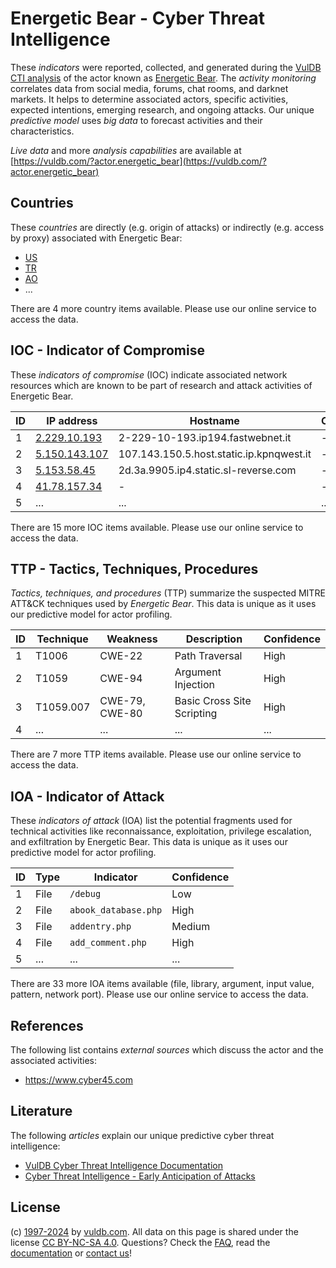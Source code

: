 # Energetic Bear - Cyber Threat Intelligence

These _indicators_ were reported, collected, and generated during the [VulDB CTI analysis](https://vuldb.com/?kb.cti) of the actor known as [Energetic Bear](https://vuldb.com/?actor.energetic_bear). The _activity monitoring_ correlates data from social media, forums, chat rooms, and darknet markets. It helps to determine associated actors, specific activities, expected intentions, emerging research, and ongoing attacks. Our unique _predictive model_ uses _big data_ to forecast activities and their characteristics.

_Live data_ and more _analysis capabilities_ are available at [https://vuldb.com/?actor.energetic_bear](https://vuldb.com/?actor.energetic_bear)

## Countries

These _countries_ are directly (e.g. origin of attacks) or indirectly (e.g. access by proxy) associated with Energetic Bear:

* [US](https://vuldb.com/?country.us)
* [TR](https://vuldb.com/?country.tr)
* [AO](https://vuldb.com/?country.ao)
* ...

There are 4 more country items available. Please use our online service to access the data.

## IOC - Indicator of Compromise

These _indicators of compromise_ (IOC) indicate associated network resources which are known to be part of research and attack activities of Energetic Bear.

ID | IP address | Hostname | Campaign | Confidence
-- | ---------- | -------- | -------- | ----------
1 | [2.229.10.193](https://vuldb.com/?ip.2.229.10.193) | 2-229-10-193.ip194.fastwebnet.it | - | High
2 | [5.150.143.107](https://vuldb.com/?ip.5.150.143.107) | 107.143.150.5.host.static.ip.kpnqwest.it | - | High
3 | [5.153.58.45](https://vuldb.com/?ip.5.153.58.45) | 2d.3a.9905.ip4.static.sl-reverse.com | - | High
4 | [41.78.157.34](https://vuldb.com/?ip.41.78.157.34) | - | - | High
5 | ... | ... | ... | ...

There are 15 more IOC items available. Please use our online service to access the data.

## TTP - Tactics, Techniques, Procedures

_Tactics, techniques, and procedures_ (TTP) summarize the suspected MITRE ATT&CK techniques used by _Energetic Bear_. This data is unique as it uses our predictive model for actor profiling.

ID | Technique | Weakness | Description | Confidence
-- | --------- | -------- | ----------- | ----------
1 | T1006 | CWE-22 | Path Traversal | High
2 | T1059 | CWE-94 | Argument Injection | High
3 | T1059.007 | CWE-79, CWE-80 | Basic Cross Site Scripting | High
4 | ... | ... | ... | ...

There are 7 more TTP items available. Please use our online service to access the data.

## IOA - Indicator of Attack

These _indicators of attack_ (IOA) list the potential fragments used for technical activities like reconnaissance, exploitation, privilege escalation, and exfiltration by Energetic Bear. This data is unique as it uses our predictive model for actor profiling.

ID | Type | Indicator | Confidence
-- | ---- | --------- | ----------
1 | File | `/debug` | Low
2 | File | `abook_database.php` | High
3 | File | `addentry.php` | Medium
4 | File | `add_comment.php` | High
5 | ... | ... | ...

There are 33 more IOA items available (file, library, argument, input value, pattern, network port). Please use our online service to access the data.

## References

The following list contains _external sources_ which discuss the actor and the associated activities:

* https://www.cyber45.com

## Literature

The following _articles_ explain our unique predictive cyber threat intelligence:

* [VulDB Cyber Threat Intelligence Documentation](https://vuldb.com/?kb.cti)
* [Cyber Threat Intelligence - Early Anticipation of Attacks](https://www.scip.ch/en/?labs.20201022)

## License

(c) [1997-2024](https://vuldb.com/?kb.changelog) by [vuldb.com](https://vuldb.com/?kb.about). All data on this page is shared under the license [CC BY-NC-SA 4.0](https://creativecommons.org/licenses/by-nc-sa/4.0/). Questions? Check the [FAQ](https://vuldb.com/?kb.faq), read the [documentation](https://vuldb.com/?kb) or [contact us](https://vuldb.com/?contact)!
